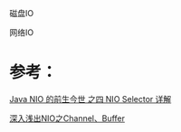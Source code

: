磁盘IO



网络IO



# 参考：

[Java NIO 的前生今世 之四 NIO Selector 详解](https://segmentfault.com/a/1190000006824196)

[深入浅出NIO之Channel、Buffer](https://www.jianshu.com/p/052035037297)

